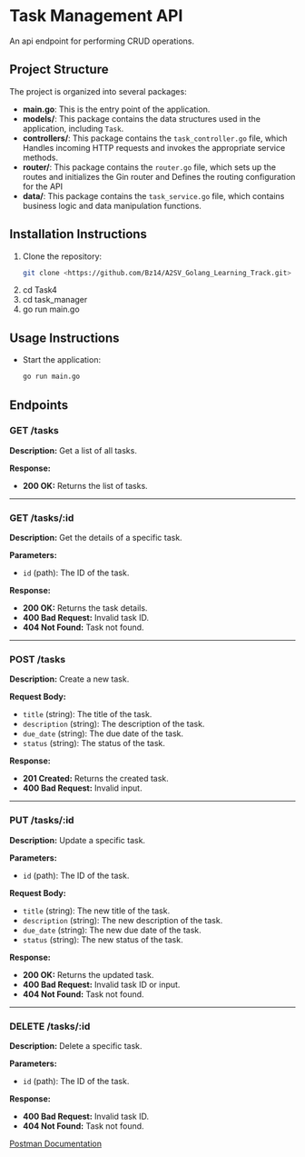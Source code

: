 # Task Management API

An api endpoint for performing CRUD operations.

## Project Structure

The project is organized into several packages:

- **main.go**: This is the entry point of the application.
- **models/**: This package contains the data structures used in the application, including `Task`.
- **controllers/**: This package contains the `task_controller.go` file, which Handles incoming HTTP requests and invokes the appropriate service methods.
- **router/**: This package contains the `router.go` file, which sets up the routes and initializes the Gin router and Defines the routing configuration for the API
- **data/**: This package contains the `task_service.go` file, which contains business logic and data manipulation functions.

## Installation Instructions

1. Clone the repository:
   ```bash
   git clone <https://github.com/Bz14/A2SV_Golang_Learning_Track.git>
   ```
2. cd Task4
3. cd task_manager
4. go run main.go

## Usage Instructions

- Start the application:
  ```bash
  go run main.go
  ```

## Endpoints

### GET /tasks

**Description:** Get a list of all tasks.

**Response:**

- **200 OK:** Returns the list of tasks.

---

### GET /tasks/:id

**Description:** Get the details of a specific task.

**Parameters:**

- `id` (path): The ID of the task.

**Response:**

- **200 OK:** Returns the task details.
- **400 Bad Request:** Invalid task ID.
- **404 Not Found:** Task not found.

---

### POST /tasks

**Description:** Create a new task.

**Request Body:**

- `title` (string): The title of the task.
- `description` (string): The description of the task.
- `due_date` (string): The due date of the task.
- `status` (string): The status of the task.

**Response:**

- **201 Created:** Returns the created task.
- **400 Bad Request:** Invalid input.

---

### PUT /tasks/:id

**Description:** Update a specific task.

**Parameters:**

- `id` (path): The ID of the task.

**Request Body:**

- `title` (string): The new title of the task.
- `description` (string): The new description of the task.
- `due_date` (string): The new due date of the task.
- `status` (string): The new status of the task.

**Response:**

- **200 OK:** Returns the updated task.
- **400 Bad Request:** Invalid task ID or input.
- **404 Not Found:** Task not found.

---

### DELETE /tasks/:id

**Description:** Delete a specific task.

**Parameters:**

- `id` (path): The ID of the task.

**Response:**

- **400 Bad Request:** Invalid task ID.
- **404 Not Found:** Task not found.

[Postman Documentation](https://documenter.getpostman.com/view/34226868/2sA3rwKtQ1)
